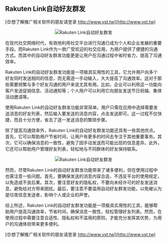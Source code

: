 ## **Rakuten Link自动好友群发**

[😍想了解推广相关软件的朋友请登录 http://www.vst.tw](http://www.vst.tw)

 <center><img src="https://vst.tw/MP4/tuiguang/png/3.png" alt="Rakuten Link自动好友群发"></center>

在现代社交网络时代，有效地利用社交平台进行沟通已成为个人和企业发展的重要手段。而Rakuten Link作为一款广受欢迎的社交应用，为用户提供了便捷的沟通方式。而其中的自动好友群发功能更是让用户在沟通过程中省时省力，提高了沟通效率。

Rakuten Link的自动好友群发功能是一项极具实用性的工具，它允许用户向多个好友同时发送相同的信息，而无需逐一手动输入，大大提高了沟通效率。这对于那些需要频繁与多个好友沟通的用户来说尤其有用。比如，企业可以利用这一功能向客户发送促销信息、活动通知等；个人用户可以利用它向朋友发送节日祝福、集体活动邀请等。

使用Rakuten Link的自动好友群发功能非常简单。用户只需在应用中选择需要发送消息的好友列表，然后输入要发送的消息内容，点击发送即可。这一过程不仅快捷，而且十分方便，省去了逐一发送消息的繁琐步骤。

除了提高沟通效率外，Rakuten Link的自动好友群发功能还具有一些其他优点。首先，它可以帮助用户节省时间，让用户有更多的时间去专注于其他重要事务。其次，它可以确保消息的一致性，避免了因手动发送而可能出现的信息差异。此外，它还可以帮助用户管理好友列表，轻松地与不同群体的好友保持联系。

 <center><img src="https://vst.tw/MP4/tuiguang/png/5.png" alt="Rakuten Link自动好友群发"></center>

然而，尽管Rakuten Link的自动好友群发功能带来了诸多便利，但在使用过程中也需注意一些问题。首先，要确保发送的消息内容合适，不违反平台的使用规定，以免造成不良后果。其次，要注意好友的隐私权，不要向未经许可的好友发送消息，避免给对方带来困扰。最后，要注意不要滥用自动好友群发功能，以免被认为是垃圾信息发送者，影响个人或企业的声誉。

综上所述，Rakuten Link的自动好友群发功能是一项极具实用性的工具，能够帮助用户提高沟通效率，节省时间，确保消息一致性，轻松管理好友列表。然而，在使用过程中需要注意合适性、隐私权和不滥用的原则，才能充分发挥其优势，为用户的沟通体验带来更多便利。

[😍想了解推广相关软件的朋友请登录 http://www.vst.tw](http://www.vst.tw)




